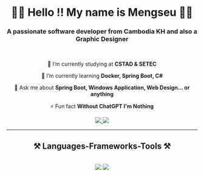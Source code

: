 <h1 align="center">👋🏻 Hello !! My name is Mengseu 👋🏻</h1> 
<h3 align="center">A passionate software developer from Cambodia KH and also a Graphic Designer</h3>

<br/>

<div align="center">
 
 🔭 I’m currently studying at **CSTAD & SETEC**
 
 🌱 I’m currently learning **Docker, Spring Boot, C#**

💬 Ask me about **Spring Boot, Windows Application, Web Design... or anything**

⚡ Fun fact **Without ChatGPT I'm Nothing**

 </div>
 
<div align="center"> 
  <a href="mailto:mengseu2004@gmail.com">
    <img src="https://img.shields.io/badge/Gmail-333333?style=for-the-badge&logo=gmail&logoColor=red" />
  </a>
  <a href="https://github.com/MengseuThoeng" target="_blank">
     <img src="https://img.shields.io/badge/Portfolio-FF5722?style=for-the-badge&logo=todoist&logoColor=white" target="_blank" /> <!-- sqlite, safari, google-chrome are other good icon options -->
  </a>
</div>

 <hr/>
 
<h2 align="center">⚒️ Languages-Frameworks-Tools ⚒️</h2>
<br/>
<div align="center">
    <img src="https://skillicons.dev/icons?i=react,bootstrap,mui,html,css,vscode,github,figma,tailwind,git,discord,ai" />
    <img src="https://skillicons.dev/icons?i=nodejs,javascript,typescript,cpp,cs,java,nextjs,mysql,idea,ps,pr,postman,ae" /><br>
</div>

<br/>
